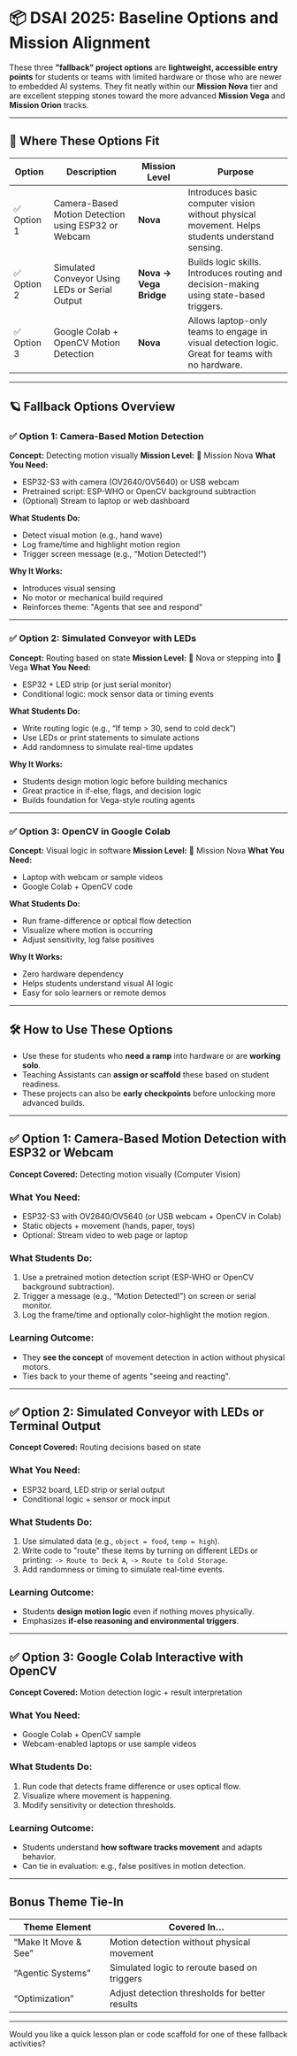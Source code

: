 
# 📦 DSAI 2025: Baseline Options and Mission Alignment

These three **"fallback" project options** are **lightweight, accessible entry points** for students or teams with limited hardware or those who are newer to embedded AI systems. They fit neatly within our **Mission Nova** tier and are excellent stepping stones toward the more advanced **Mission Vega** and **Mission Orion** tracks.

---

## 🧭 Where These Options Fit

| Option     | Description                                         | Mission Level          | Purpose                                                                                         |
| ---------- | --------------------------------------------------- | ---------------------- | ----------------------------------------------------------------------------------------------- |
| ✅ Option 1 | Camera-Based Motion Detection using ESP32 or Webcam | **Nova**               | Introduces basic computer vision without physical movement. Helps students understand sensing.  |
| ✅ Option 2 | Simulated Conveyor Using LEDs or Serial Output      | **Nova → Vega Bridge** | Builds logic skills. Introduces routing and decision-making using state-based triggers.         |
| ✅ Option 3 | Google Colab + OpenCV Motion Detection              | **Nova**               | Allows laptop-only teams to engage in visual detection logic. Great for teams with no hardware. |

---

## 🪐 Fallback Options Overview

### ✅ Option 1: Camera-Based Motion Detection

**Concept:** Detecting motion visually
**Mission Level:** 🌱 Mission Nova
**What You Need:**

* ESP32-S3 with camera (OV2640/OV5640) or USB webcam
* Pretrained script: ESP-WHO or OpenCV background subtraction
* (Optional) Stream to laptop or web dashboard

**What Students Do:**

* Detect visual motion (e.g., hand wave)
* Log frame/time and highlight motion region
* Trigger screen message (e.g., “Motion Detected!”)

**Why It Works:**

* Introduces visual sensing
* No motor or mechanical build required
* Reinforces theme: "Agents that see and respond"

---

### ✅ Option 2: Simulated Conveyor with LEDs

**Concept:** Routing based on state
**Mission Level:** 🌱 Nova or stepping into 🚦 Vega
**What You Need:**

* ESP32 + LED strip (or just serial monitor)
* Conditional logic: mock sensor data or timing events

**What Students Do:**

* Write routing logic (e.g., “If temp > 30, send to cold deck”)
* Use LEDs or print statements to simulate actions
* Add randomness to simulate real-time updates

**Why It Works:**

* Students design motion logic before building mechanics
* Great practice in if-else, flags, and decision logic
* Builds foundation for Vega-style routing agents

---

### ✅ Option 3: OpenCV in Google Colab

**Concept:** Visual logic in software
**Mission Level:** 🌱 Mission Nova
**What You Need:**

* Laptop with webcam or sample videos
* Google Colab + OpenCV code

**What Students Do:**

* Run frame-difference or optical flow detection
* Visualize where motion is occurring
* Adjust sensitivity, log false positives

**Why It Works:**

* Zero hardware dependency
* Helps students understand visual AI logic
* Easy for solo learners or remote demos

---

## 🛠 How to Use These Options

* Use these for students who **need a ramp** into hardware or are **working solo**.
* Teaching Assistants can **assign or scaffold** these based on student readiness.
* These projects can also be **early checkpoints** before unlocking more advanced builds.

---





## ✅ Option 1: **Camera-Based Motion Detection with ESP32 or Webcam**

**Concept Covered:** Detecting motion visually (Computer Vision)

### What You Need:

* ESP32-S3 with OV2640/OV5640 (or USB webcam + OpenCV in Colab)
* Static objects + movement (hands, paper, toys)
* Optional: Stream video to web page or laptop

### What Students Do:

1. Use a pretrained motion detection script (ESP-WHO or OpenCV background subtraction).
2. Trigger a message (e.g., “Motion Detected!”) on screen or serial monitor.
3. Log the frame/time and optionally color-highlight the motion region.

### Learning Outcome:

* They **see the concept** of movement detection in action without physical motors.
* Ties back to your theme of agents "seeing and reacting".

---

## ✅ Option 2: **Simulated Conveyor with LEDs or Terminal Output**

**Concept Covered:** Routing decisions based on state

### What You Need:

* ESP32 board, LED strip or serial output
* Conditional logic + sensor or mock input

### What Students Do:

1. Use simulated data (e.g., `object = food`, `temp = high`).
2. Write code to "route" these items by turning on different LEDs or printing:
   `-> Route to Deck A`, `-> Route to Cold Storage`.
3. Add randomness or timing to simulate real-time events.

### Learning Outcome:

* Students **design motion logic** even if nothing moves physically.
* Emphasizes **if-else reasoning and environmental triggers**.

---

## ✅ Option 3: **Google Colab Interactive with OpenCV**

**Concept Covered:** Motion detection logic + result interpretation

### What You Need:

* Google Colab + OpenCV sample
* Webcam-enabled laptops or use sample videos

### What Students Do:

1. Run code that detects frame difference or uses optical flow.
2. Visualize where movement is happening.
3. Modify sensitivity or detection thresholds.

### Learning Outcome:

* Students understand **how software tracks movement** and adapts behavior.
* Can tie in evaluation: e.g., false positives in motion detection.

---

## Bonus Theme Tie-In

| Theme Element        | Covered In…                                    |
| -------------------- | ---------------------------------------------- |
| “Make It Move & See” | Motion detection without physical movement     |
| “Agentic Systems”    | Simulated logic to reroute based on triggers   |
| “Optimization”       | Adjust detection thresholds for better results |

---

Would you like a quick lesson plan or code scaffold for one of these fallback activities?
